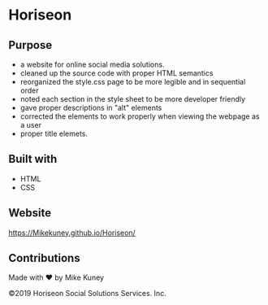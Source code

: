 # Horiseon

## Purpose
* a website for online social media solutions.
* cleaned up the source code with proper HTML semantics
* reorganized the style.css page to be more legible and in sequential order
* noted each section in the style sheet to be more developer friendly
* gave proper descriptions in "alt" elements
* corrected the <a> elements to work properly when viewing the webpage as a user
* proper title elemets.


## Built with 
* HTML
* CSS

## Website
https://Mikekuney.github.io/Horiseon/

## Contributions
Made with ❤️ by Mike Kuney
  
©️2019 Horiseon Social Solutions Services. Inc.
